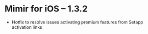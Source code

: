 # Mimir for iOS – 1.3.2

- Hotfix to resolve issues activating premium features from Setapp activation links
